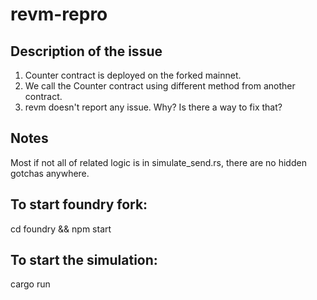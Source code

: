 # revm-repro

## Description of the issue
1. Counter contract is deployed on the forked mainnet.
2. We call the Counter contract using different method from another contract.
3. revm doesn't report any issue.
Why? Is there a way to fix that?

## Notes
Most if not all of related logic is in simulate_send.rs, there are no hidden gotchas anywhere.

## To start foundry fork:
cd foundry && npm start

## To start the simulation:
cargo run
